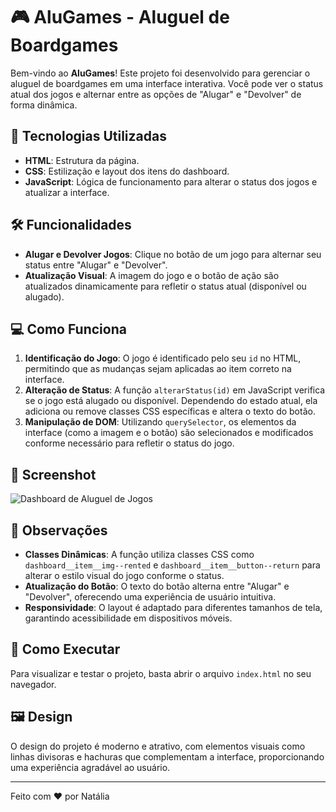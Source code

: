 # 🎮 AluGames - Aluguel de Boardgames

Bem-vindo ao **AluGames**! Este projeto foi desenvolvido para gerenciar o aluguel de boardgames em uma interface interativa. Você pode ver o status atual dos jogos e alternar entre as opções de "Alugar" e "Devolver" de forma dinâmica.

## 🎨 Tecnologias Utilizadas

- **HTML**: Estrutura da página.
- **CSS**: Estilização e layout dos itens do dashboard.
- **JavaScript**: Lógica de funcionamento para alterar o status dos jogos e atualizar a interface.

## 🛠️ Funcionalidades

- **Alugar e Devolver Jogos**: Clique no botão de um jogo para alternar seu status entre "Alugar" e "Devolver".
- **Atualização Visual**: A imagem do jogo e o botão de ação são atualizados dinamicamente para refletir o status atual (disponível ou alugado).

## 💻 Como Funciona

1. **Identificação do Jogo**: O jogo é identificado pelo seu `id` no HTML, permitindo que as mudanças sejam aplicadas ao item correto na interface.
2. **Alteração de Status**: A função `alterarStatus(id)` em JavaScript verifica se o jogo está alugado ou disponível. Dependendo do estado atual, ela adiciona ou remove classes CSS específicas e altera o texto do botão.
3. **Manipulação de DOM**: Utilizando `querySelector`, os elementos da interface (como a imagem e o botão) são selecionados e modificados conforme necessário para refletir o status do jogo.

## 📸 Screenshot

![Dashboard de Aluguel de Jogos](https://github.com/user-attachments/assets/28d846cf-cb84-4000-aee7-3461e0c74486)


## 📝 Observações

- **Classes Dinâmicas**: A função utiliza classes CSS como `dashboard__item__img--rented` e `dashboard__item__button--return` para alterar o estilo visual do jogo conforme o status.
- **Atualização do Botão**: O texto do botão alterna entre "Alugar" e "Devolver", oferecendo uma experiência de usuário intuitiva.
- **Responsividade**: O layout é adaptado para diferentes tamanhos de tela, garantindo acessibilidade em dispositivos móveis.

## 🚀 Como Executar

Para visualizar e testar o projeto, basta abrir o arquivo `index.html` no seu navegador.

## 🖼️ Design

O design do projeto é moderno e atrativo, com elementos visuais como linhas divisoras e hachuras que complementam a interface, proporcionando uma experiência agradável ao usuário.

---

Feito com ❤️ por Natália
